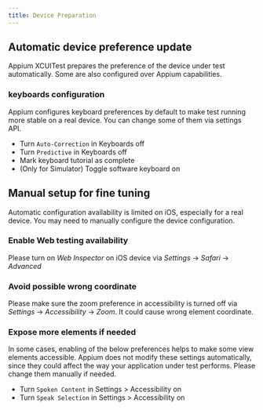 ```yaml
---
title: Device Preparation
---
```


## Automatic device preference update

Appium XCUITest prepares the preference of the device under test automatically.
Some are also configured over Appium capabilities.

### keyboards configuration

Appium configures keyboard preferences by default to make test running more stable on a real device.
You can change some of them via settings API.

- Turn `Auto-Correction` in Keyboards off
- Turn `Predictive` in Keyboards off
- Mark keyboard tutorial as complete
- (Only for Simulator) Toggle software keyboard on

## Manual setup for fine tuning

Automatic configuration availability is limited on iOS, especially for a real device. You may need to manually configure the device configuration.

### Enable Web testing availability

Please turn on _Web Inspector_ on iOS device via _Settings_ -> _Safari_ -> _Advanced_

### Avoid possible wrong coordinate

Please make sure the zoom preference in accessibility is turned off via _Settings_ -> _Accessibility_ -> _Zoom_. It could cause wrong element coordinate.

### Expose more elements if needed

In some cases, enabling of the below preferences helps to make some view elements accessible. Appium does not modify these settings automatically, since they could affect the way your application under test performs. Please change them manually if needed.

- Turn `Spoken Content` in Settings > Accessibility on
- Turn `Speak Selection` in Settings > Accessibility on
